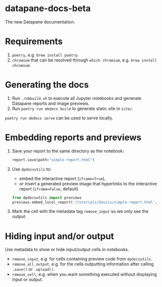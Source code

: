 # datapane-docs-beta

The new Datapane documentation.

# Requirements

1. `poetry`, e.g. `brew install poetry`.
2. `chromium` that can be resolved through `which chromium`, e.g. `brew install chromium`.

# Generating the docs

1. Run `./nbbuild.sh` to execute all Jupyter notebooks and generate Datapane reports and image previews.
2. Run `poetry run mkdocs build` to generate static site in `site/`.

`poetry run mkdocs serve` can be used to serve locally.

# Embedding reports and previews

1. Save your report to the same directory as the notebook:

    ```python
    report.save(path="simple-report.html")
    ```

2. Use `dpdocsutils` to:

    - embed the interactive report (`iframe=True`),
    - or insert a generated preview image that hyperlinks to the interactive report (`iframe=False`, default)

    ```python
    from dpdocsutils import previews
    previews.embed_local_report('/tutorials/basics/simple-report.html', width="100%", height=400)
    ```

3. Mark the cell with the metadata tag `remove_input` so we only see the output.

# Hiding input and/or output

Use metadata to show or hide input/output cells in notebooks.

-   `remove_input`, e.g. for cells containing preview code from `dpdocsutils`.
-   `remove_all_output`, e.g. for the cells outputting information after calling `.save()` or `.upload()`.
-   `remove_cell`, e.g. when you want something executed without displaying input or output.
